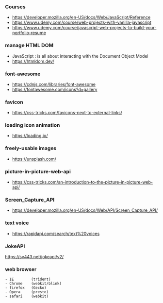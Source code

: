 ### Courses
- https://developer.mozilla.org/en-US/docs/Web/JavaScript/Reference
- https://www.udemy.com/course/web-projects-with-vanilla-javascript
- https://www.udemy.com/course/javascript-web-projects-to-build-your-portfolio-resume

### manage HTML DOM
- JavaScript : is all about interacting with the Document Object Model
- https://htmldom.dev/

### font-awesome
- https://cdnjs.com/libraries/font-awesome
- https://fontawesome.com/icons?d=gallery

### favicon
- https://css-tricks.com/favicons-next-to-external-links/

### loading icon animation
- https://loading.io/

### freely-usable images
- https://unsplash.com/

### picture-in-picture-web-api
- https://css-tricks.com/an-introduction-to-the-picture-in-picture-web-api/

### Screen_Capture_API
- https://developer.mozilla.org/en-US/docs/Web/API/Screen_Capture_API/

### text voice
- https://rapidapi.com/search/text%20voices

### JokeAPI
https://sv443.net/jokeapi/v2/

### web browser
```
- IE        (trident)
- Chrome    (webkit/blink)
- firefox   (Gecko)
- Opera     (presto)
- safari    (webkit)
```